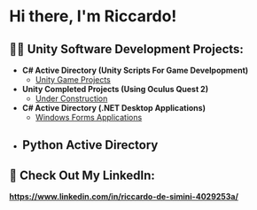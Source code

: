 <h1>Hi there, I'm Riccardo!</h1>

<h2>👨‍💻 Unity Software Development Projects:</h2>

- <b>C# Active Directory (Unity Scripts For Game Develpopment)</b>
  - [Unity Game Projects](https://github.com/RiccardoD25/Unity_Scripts/tree/main)
- <b>Unity Completed Projects (Using Oculus Quest 2)</b>
  - [Under Construction](https://github.com/RiccardoD25/Unity_Scripts/tree/main)
- <b>C# Active Directory (.NET Desktop Applications)</b>
  - [Windows Forms Applications](https://github.com/RiccardoD25/Csharp-Scripts/tree/main)
- <b>Python Active Directory
  - 

<h2> 🤳 Check Out My LinkedIn:</h2>

https://www.linkedin.com/in/riccardo-de-simini-4029253a/


[linkedin]: https://linkedin.com/in/RiccardoDe-Simini

